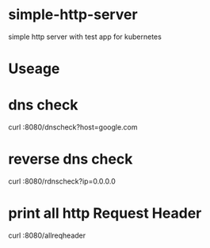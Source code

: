 # simple-http-server
simple http server with test app for kubernetes

# Useage

# dns check
curl :8080/dnscheck?host=google.com

# reverse dns check
curl :8080/rdnscheck?ip=0.0.0.0

# print all http Request Header
curl :8080/allreqheader
